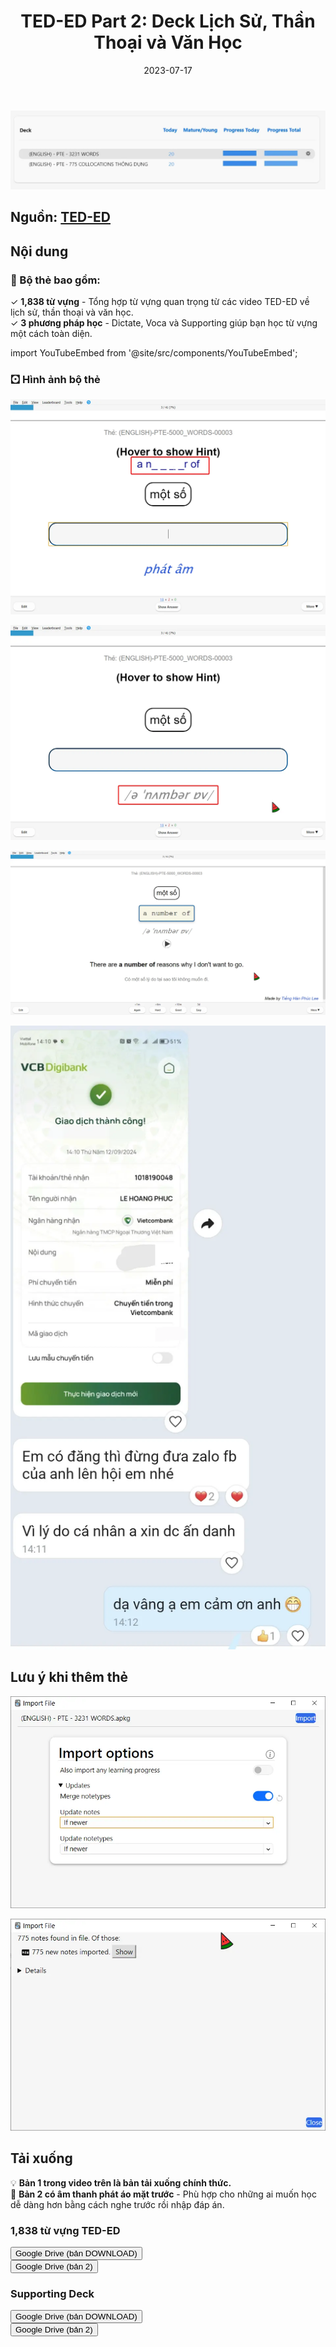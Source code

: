 ﻿---
title: "TED-ED Part 2: Deck Lịch Sử, Thần Thoại và Văn Học"
slug: ted-ed-part-2
date: 2023-07-17
description: "Khám phá bộ deck TED-ED Part 2 với các chủ đề lịch sử, thần thoại và văn học, hỗ trợ học từ vựng một cách hiệu quả."
category: "Tiếng Anh"
keywords: 
  - TED-ED
tags:
  - english
  - deck
---

![](../../static/images/anki_sigXngBVV1.webp)

<!--truncate-->

## Nguồn: [TED-ED](https://www.ted.com/talks)

## Nội dung

### 📌 Bộ thẻ bao gồm:

✓ **1,838 từ vựng** - Tổng hợp từ vựng quan trọng từ các video TED-ED về lịch sử, thần thoại và văn học.  
✓ **3 phương pháp học** - Dictate, Voca và Supporting giúp bạn học từ vựng một cách toàn diện.  

import YouTubeEmbed from '@site/src/components/YouTubeEmbed';

<YouTubeEmbed videoId="Y8wAA358C-s" />

### 🖸 Hình ảnh bộ thẻ

![](../../static/images/image-12.webp)

![](../../static/images/image-13.webp)

![](../../static/images/image-14.webp)

![](../../static/images/image-15.webp)

## Lưu ý khi thêm thẻ

![](../../static/images/image-16.webp)

![](../../static/images/image-17.webp)

## Tải xuống

💡 **Bản 1 trong video trên là bản tải xuống chính thức.**  
🧩 **Bản 2 có âm thanh phát áo mặt trước** - Phù hợp cho những ai muốn học dễ dàng hơn bằng cách nghe trước rồi nhập đáp án. 

### 1,838 từ vựng TED-ED

<div style={{display: 'flex', justifyContent: 'left', gap: '20px'}}> 
  <a href="https://drive.google.com/file/d/11kcXbHcVzaABRrn6f_K5fFaqEn1nUFDC/view?usp=sharing"> 
    <button class="buttonPrimary" type="button">Google Drive (bản DOWNLOAD)</button> 
  </a> 
</div>

<div style={{display: 'flex', justifyContent: 'left', gap: '20px'}}> <a href="https://drive.google.com/file/d/11kMGywWeP6Wljep4bLNfCYbI8EUT5ekx/view?usp=sharing"> <button class="buttonPrimary" type="button">Google Drive (bản 2)</button> </a> </div>

### Supporting Deck

<div style={{display: 'flex', justifyContent: 'left', gap: '20px'}}> 
  <a href="https://drive.google.com/file/d/11mNwT-CfgxyyN6eq5VXQ9_sVNneTM5wP/view?usp=sharing"> 
    <button class="buttonPrimary" type="button">Google Drive (bản DOWNLOAD)</button> 
  </a> 
</div>

<div style={{display: 'flex', justifyContent: 'left', gap: '20px'}}> <a href="https://drive.google.com/file/d/11lo5znwa4XiYTmEfdRK01O4klDHxulWW/view?usp=sharing"> <button class="buttonPrimary" type="button">Google Drive (bản 2)</button> </a> </div>
